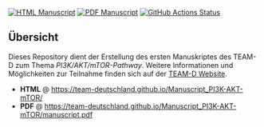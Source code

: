 <!-- usage note: edit the H1 title above to personalize the manuscript -->
[![HTML Manuscript](https://img.shields.io/badge/manuscript-HTML-blue.svg)](https://team-deutschland.github.io/Manuscript_PI3K-AKT-mTOR/)
[![PDF Manuscript](https://img.shields.io/badge/manuscript-PDF-blue.svg)](https://team-deutschland.github.io/Manuscript_PI3K-AKT-mTOR/manuscript.pdf)
[![GitHub Actions Status](https://github.com/team-deutschland/Manuscript_PI3K-AKT-mTOR/workflows/Manubot/badge.svg)](https://github.com/team-deutschland/Manuscript_PI3K-AKT-mTOR/actions)
## Übersicht

Dieses Repository dient der Erstellung des ersten Manuskriptes des TEAM-D zum Thema *PI3K/AKT/mTOR-Pathway*. Weitere Informationen und Möglichkeiten zur Teilnahme finden sich auf der [TEAM-D Website](https://www.team-deutschland.org).

+ **HTML** @ https://team-deutschland.github.io/Manuscript_PI3K-AKT-mTOR/
+ **PDF** @ https://team-deutschland.github.io/Manuscript_PI3K-AKT-mTOR/manuscript.pdf
